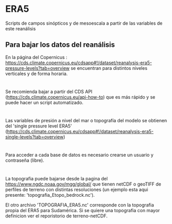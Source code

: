 # ERA5
Scripts de campos sinópticos y de mesoescala a partir de las variables de este reanálisis 
## Para bajar los datos del reanálisis
En la página del Copernicus : https://cds.climate.copernicus.eu/cdsapp#!/dataset/reanalysis-era5-pressure-levels?tab=overview
se encuentran para distintos niveles verticales y de forma horaria.
#
Se recomienda bajar a partir del CDS API (https://cds.climate.copernicus.eu/api-how-to) que es más rápido y se puede hacer un script automatizado.
#
Las variables de presión a nivel del mar o topografía del modelo se obtienen del 'single pressure level ERA5' (https://cds.climate.copernicus.eu/cdsapp#!/dataset/reanalysis-era5-single-levels?tab=overview)
#
Para acceder a cada base de datos es necesario crearse un usuario y contraseña (libre).
#
La topografia puede bajarse desde la pagina del https://www.ngdc.noaa.gov/mgg/global/ que tienen netCDF o geoTIFF de perfiles
de terreno con distintas resoluciones (un ejemplo esta aqui presente: 'topografia_Etopo_bedrock.nc').

El otro archivo 'TOPOGRAFIA_ERA5.nc' corresponde con la topografia propia del ERA5 para Sudamérica. Si se quiere una topografia con mayor definicion ver el reporistorio de terreno-netCDF. 
